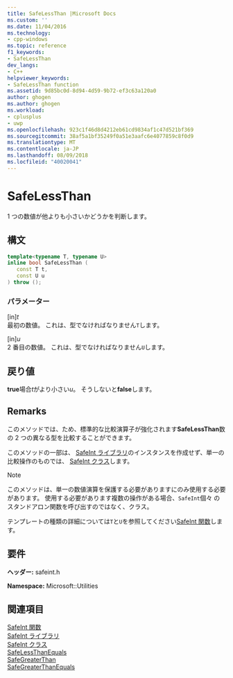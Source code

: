 ```yaml
---
title: SafeLessThan |Microsoft Docs
ms.custom: ''
ms.date: 11/04/2016
ms.technology:
- cpp-windows
ms.topic: reference
f1_keywords:
- SafeLessThan
dev_langs:
- C++
helpviewer_keywords:
- SafeLessThan function
ms.assetid: 9d85bc0d-8d94-4d59-9b72-ef3c63a120a0
author: ghogen
ms.author: ghogen
ms.workload:
- cplusplus
- uwp
ms.openlocfilehash: 923c1f46d8d4212eb61cd9834af1c47d521bf369
ms.sourcegitcommit: 38af5a1bf35249f0a51e3aafc6e4077859c8f0d9
ms.translationtype: MT
ms.contentlocale: ja-JP
ms.lasthandoff: 08/09/2018
ms.locfileid: "40020041"
---
```

# <a name="safelessthan"></a>SafeLessThan
1 つの数値が他よりも小さいかどうかを判断します。  
  
## <a name="syntax"></a>構文  
  
```cpp  
template<typename T, typename U>  
inline bool SafeLessThan (  
   const T t,  
   const U u  
) throw ();  
```  
  
### <a name="parameters"></a>パラメーター  
 [in]*t*  
 最初の数値。 これは、型でなければなりません`T`します。  
  
 [in]*u*  
 2 番目の数値。 これは、型でなければなりません`U`します。  
  
## <a name="return-value"></a>戻り値  
 **true**場合*t*がより小さい*u*。 そうしないと**false**します。  
  
## <a name="remarks"></a>Remarks  
 このメソッドでは、ため、標準的な比較演算子が強化されます**SafeLessThan**数の 2 つの異なる型を比較することができます。  
  
 このメソッドの一部は、 [SafeInt ライブラリ](../windows/safeint-library.md)のインスタンスを作成せず、単一の比較操作のものでは、 [SafeInt クラス](../windows/safeint-class.md)します。  
  
> [!NOTE]
>  このメソッドは、単一の数値演算を保護する必要がありますにのみ使用する必要があります。 使用する必要があります複数の操作がある場合、`SafeInt`個々 のスタンドアロン関数を呼び出すのではなく、クラス。  
  
 テンプレートの種類の詳細については`T`と`U`を参照してください[SafeInt 関数](../windows/safeint-functions.md)します。  
  
## <a name="requirements"></a>要件  
 **ヘッダー:** safeint.h  
  
 **Namespace:** Microsoft::Utilities  
  
## <a name="see-also"></a>関連項目  
 [SafeInt 関数](../windows/safeint-functions.md)   
 [SafeInt ライブラリ](../windows/safeint-library.md)   
 [SafeInt クラス](../windows/safeint-class.md)   
 [SafeLessThanEquals](../windows/safelessthanequals.md)   
 [SafeGreaterThan](../windows/safegreaterthan.md)   
 [SafeGreaterThanEquals](../windows/safegreaterthanequals.md)